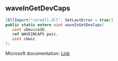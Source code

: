 ## waveInGetDevCaps

```csharp
[DllImport("coredll.dll", SetLastError = true)]
public static extern uint waveInGetDevCaps(
   uint uDeviceID,
   ref WAVEINCAPS pwic,
   uint cbwic
);
```

Microsoft documentation: [Link](https://docs.microsoft.com/en-us/windows/win32/api/mmeapi/nf-mmeapi-waveingetdevcaps)
